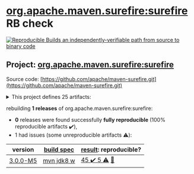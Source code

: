[org.apache.maven.surefire:surefire](https://search.maven.org/artifact/org.apache.maven.surefire/surefire/) RB check
=======

[![Reproducible Builds](https://reproducible-builds.org/images/logos/rb.svg) an independently-verifiable path from source to binary code](https://reproducible-builds.org/)

## Project: [org.apache.maven.surefire:surefire](https://search.maven.org/artifact/org.apache.maven.surefire/surefire/)

Source code: [https://github.com/apache/maven-surefire.git](https://github.com/apache/maven-surefire.git)

<details><summary>This project defines 25 artifacts:</summary>

* [org.apache.maven.plugins:maven-failsafe-plugin](https://search.maven.org/artifact/org.apache.maven.plugins/maven-failsafe-plugin/)
* [org.apache.maven.plugins:maven-surefire-plugin](https://search.maven.org/artifact/org.apache.maven.plugins/maven-surefire-plugin/)
* [org.apache.maven.plugins:maven-surefire-report-plugin](https://search.maven.org/artifact/org.apache.maven.plugins/maven-surefire-report-plugin/)
* [org.apache.maven.surefire:common-java5](https://search.maven.org/artifact/org.apache.maven.surefire/common-java5/)
* [org.apache.maven.surefire:common-junit3](https://search.maven.org/artifact/org.apache.maven.surefire/common-junit3/)
* [org.apache.maven.surefire:common-junit4](https://search.maven.org/artifact/org.apache.maven.surefire/common-junit4/)
* [org.apache.maven.surefire:common-junit48](https://search.maven.org/artifact/org.apache.maven.surefire/common-junit48/)
* [org.apache.maven.surefire:maven-surefire-common](https://search.maven.org/artifact/org.apache.maven.surefire/maven-surefire-common/)
* [org.apache.maven.surefire:surefire](https://search.maven.org/artifact/org.apache.maven.surefire/surefire/)
* [org.apache.maven.surefire:surefire-api](https://search.maven.org/artifact/org.apache.maven.surefire/surefire-api/)
* [org.apache.maven.surefire:surefire-booter](https://search.maven.org/artifact/org.apache.maven.surefire/surefire-booter/)
* [org.apache.maven.surefire:surefire-extensions-api](https://search.maven.org/artifact/org.apache.maven.surefire/surefire-extensions-api/)
* [org.apache.maven.surefire:surefire-extensions-spi](https://search.maven.org/artifact/org.apache.maven.surefire/surefire-extensions-spi/)
* [org.apache.maven.surefire:surefire-grouper](https://search.maven.org/artifact/org.apache.maven.surefire/surefire-grouper/)
* [org.apache.maven.surefire:surefire-junit-platform](https://search.maven.org/artifact/org.apache.maven.surefire/surefire-junit-platform/)
* [org.apache.maven.surefire:surefire-junit3](https://search.maven.org/artifact/org.apache.maven.surefire/surefire-junit3/)
* [org.apache.maven.surefire:surefire-junit4](https://search.maven.org/artifact/org.apache.maven.surefire/surefire-junit4/)
* [org.apache.maven.surefire:surefire-junit47](https://search.maven.org/artifact/org.apache.maven.surefire/surefire-junit47/)
* [org.apache.maven.surefire:surefire-logger-api](https://search.maven.org/artifact/org.apache.maven.surefire/surefire-logger-api/)
* [org.apache.maven.surefire:surefire-providers](https://search.maven.org/artifact/org.apache.maven.surefire/surefire-providers/)
* [org.apache.maven.surefire:surefire-report-parser](https://search.maven.org/artifact/org.apache.maven.surefire/surefire-report-parser/)
* [org.apache.maven.surefire:surefire-shadefire](https://search.maven.org/artifact/org.apache.maven.surefire/surefire-shadefire/)
* [org.apache.maven.surefire:surefire-shared-utils](https://search.maven.org/artifact/org.apache.maven.surefire/surefire-shared-utils/)
* [org.apache.maven.surefire:surefire-testng](https://search.maven.org/artifact/org.apache.maven.surefire/surefire-testng/)
* [org.apache.maven.surefire:surefire-testng-utils](https://search.maven.org/artifact/org.apache.maven.surefire/surefire-testng-utils/)
</details>

rebuilding **1 releases** of org.apache.maven.surefire:surefire:
- **0** releases were found successfully **fully reproducible** (100% reproducible artifacts :heavy_check_mark:),
- 1 had issues (some unreproducible artifacts :warning:):

| version | [build spec](BUILDSPEC.md) | [result](https://reproducible-builds.org/docs/jvm/): reproducible? |
| -- | --------- | ------ |
| [3.0.0-M5](https://search.maven.org/artifact/org.apache.maven.surefire/surefire/3.0.0-M5/pom) | [mvn jdk8 w](surefire-3.0.0-M5.buildspec) | [45 :heavy_check_mark:  5 :warning:](surefire-shared-utils-3.0.0-M5.buildcompare) [:memo:](https://issues.apache.org/jira/browse/SUREFIRE-1802) |
